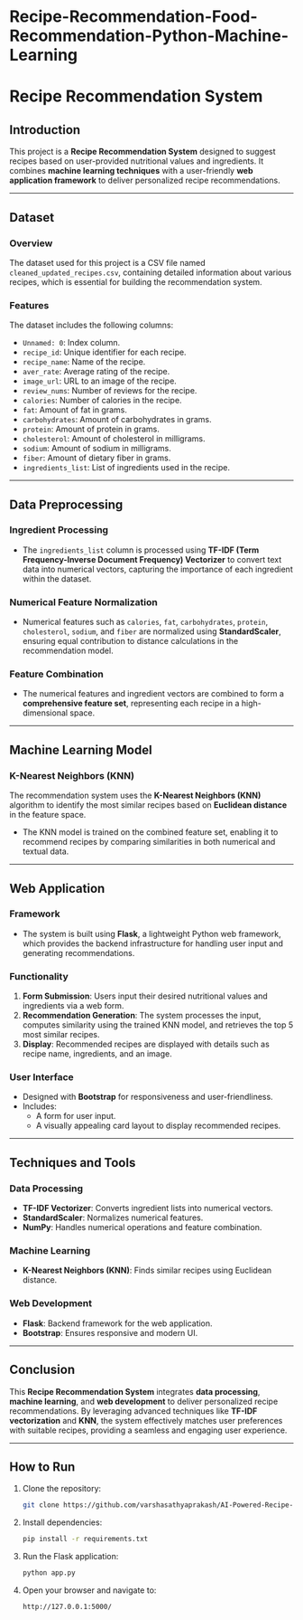 # Recipe-Recommendation-Food-Recommendation-Python-Machine-Learning

# Recipe Recommendation System

## Introduction  
This project is a **Recipe Recommendation System** designed to suggest recipes based on user-provided nutritional values and ingredients. It combines **machine learning techniques** with a user-friendly **web application framework** to deliver personalized recipe recommendations.

---

## Dataset  

### Overview  
The dataset used for this project is a CSV file named `cleaned_updated_recipes.csv`, containing detailed information about various recipes, which is essential for building the recommendation system.  

### Features  
The dataset includes the following columns:  
- `Unnamed: 0`: Index column.  
- `recipe_id`: Unique identifier for each recipe.  
- `recipe_name`: Name of the recipe.  
- `aver_rate`: Average rating of the recipe.  
- `image_url`: URL to an image of the recipe.  
- `review_nums`: Number of reviews for the recipe.  
- `calories`: Number of calories in the recipe.  
- `fat`: Amount of fat in grams.  
- `carbohydrates`: Amount of carbohydrates in grams.  
- `protein`: Amount of protein in grams.  
- `cholesterol`: Amount of cholesterol in milligrams.  
- `sodium`: Amount of sodium in milligrams.  
- `fiber`: Amount of dietary fiber in grams.  
- `ingredients_list`: List of ingredients used in the recipe.  

---

## Data Preprocessing  

### Ingredient Processing  
- The `ingredients_list` column is processed using **TF-IDF (Term Frequency-Inverse Document Frequency) Vectorizer** to convert text data into numerical vectors, capturing the importance of each ingredient within the dataset.  

### Numerical Feature Normalization  
- Numerical features such as `calories`, `fat`, `carbohydrates`, `protein`, `cholesterol`, `sodium`, and `fiber` are normalized using **StandardScaler**, ensuring equal contribution to distance calculations in the recommendation model.  

### Feature Combination  
- The numerical features and ingredient vectors are combined to form a **comprehensive feature set**, representing each recipe in a high-dimensional space.  

---

## Machine Learning Model  

### K-Nearest Neighbors (KNN)  
The recommendation system uses the **K-Nearest Neighbors (KNN)** algorithm to identify the most similar recipes based on **Euclidean distance** in the feature space.  
- The KNN model is trained on the combined feature set, enabling it to recommend recipes by comparing similarities in both numerical and textual data.  

---

## Web Application  

### Framework  
- The system is built using **Flask**, a lightweight Python web framework, which provides the backend infrastructure for handling user input and generating recommendations.  

### Functionality  
1. **Form Submission**: Users input their desired nutritional values and ingredients via a web form.  
2. **Recommendation Generation**: The system processes the input, computes similarity using the trained KNN model, and retrieves the top 5 most similar recipes.  
3. **Display**: Recommended recipes are displayed with details such as recipe name, ingredients, and an image.  

### User Interface  
- Designed with **Bootstrap** for responsiveness and user-friendliness.  
- Includes:  
  - A form for user input.  
  - A visually appealing card layout to display recommended recipes.  

---

## Techniques and Tools  

### Data Processing  
- **TF-IDF Vectorizer**: Converts ingredient lists into numerical vectors.  
- **StandardScaler**: Normalizes numerical features.  
- **NumPy**: Handles numerical operations and feature combination.  

### Machine Learning  
- **K-Nearest Neighbors (KNN)**: Finds similar recipes using Euclidean distance.  

### Web Development  
- **Flask**: Backend framework for the web application.  
- **Bootstrap**: Ensures responsive and modern UI.  

---

## Conclusion  
This **Recipe Recommendation System** integrates **data processing**, **machine learning**, and **web development** to deliver personalized recipe recommendations. By leveraging advanced techniques like **TF-IDF vectorization** and **KNN**, the system effectively matches user preferences with suitable recipes, providing a seamless and engaging user experience.  

---

## How to Run  

1. Clone the repository:  
   ```bash
   git clone https://github.com/varshasathyaprakash/AI-Powered-Recipe-Recommendation

2. Install dependencies:   
   ```bash
   pip install -r requirements.txt

3. Run the Flask application:
   ```bash
   python app.py

4. Open your browser and navigate to:
   ```bash
   http://127.0.0.1:5000/
   
